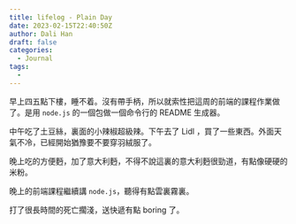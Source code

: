 ```yaml
---
title: lifelog - Plain Day
date: 2023-02-15T22:40:50Z
author: Dali Han
draft: false
categories:
  - Journal
tags:
  - 
---
```


早上四五點下樓，睡不着。沒有帶手柄，所以就索性把這周的前端的課程作業做了。是用 `node.js` 的一個包做一個命令行的 README 生成器。

中午吃了土豆絲，裏面的小辣椒超級辣。下午去了 Lidl ，買了一些東西。外面天氣不冷，已經開始猶豫要不要穿羽絨服了。

晚上吃的方便麪，加了意大利麪，不得不說這裏的意大利麪很勁道，有點像硬硬的米粉。

晚上的前端課程繼續講 `node.js`，聽得有點雲裏霧裏。

打了很長時間的死亡擱淺，送快遞有點 boring 了。